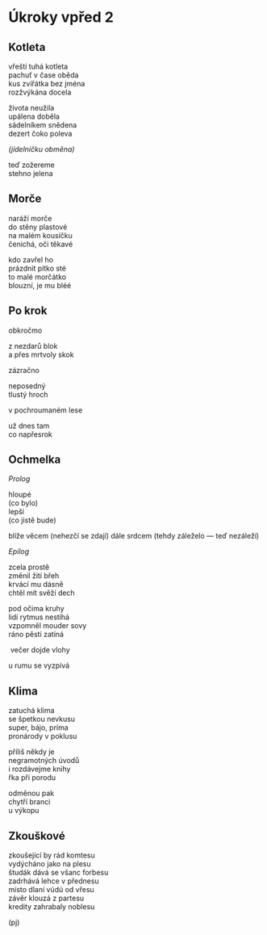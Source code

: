 Úkroky vpřed 2
==============


Kotleta
-------

vřeští tuhá kotleta  
pachuť v čase oběda  
kus zvířátka bez jména  
rozžvýkána docela

života neužila  
upálena doběla  
sádelníkem snědena  
dezert čoko poleva

*(jídelníčku obměna)*

teď zožereme  
stehno jelena


Morče
-----
  
naráží morče  
do stěny plastové  
na malém kousíčku  
čenichá, oči těkavé  
  
kdo zavřel ho  
prázdnit pítko sté  
to malé morčátko  
blouzní, je mu bléé
 

Po krok 
-------

obkročmo  
  
z nezdarů blok  
a přes mrtvoly skok  
  
zázračno  
  
neposedný  
tlustý hroch  
 
v pochroumaném lese
  
už dnes tam  
co napřesrok  


Ochmelka
--------

*Prolog*

hloupé  
(co bylo)  
lepší  
(co jistě bude)

blíže věcem
(nehezčí se zdají)
dále srdcem
(tehdy záleželo — teď nezáleží)

*Epilog*

zcela prostě  
změnil žití břeh  
krvácí mu dásně  
chtěl mít svěží dech

pod očima kruhy  
lidí rytmus nestíhá  
vzpomněl mouder sovy  
ráno pěsti zatíná  

&nbsp;večer dojde vlohy

u rumu se vyzpívá


Klima
-----

zatuchá klima  
se špetkou nevkusu  
super, bájo, príma  
pronárody v poklusu

příliš někdy je  
negramotných úvodů  
i rozdávejme knihy  
řka při porodu

odměnou pak  
chytří branci  
u výkopu


Zkouškové
---------

zkoušející by rád komtesu  
vydýcháno jako na plesu  
študák dává se všanc forbesu  
zadrhává lehce v přednesu  
místo dlaní vúdú od vřesu  
závěr klouzá z partesu  
kredity zahrabaly noblesu


(pj)


